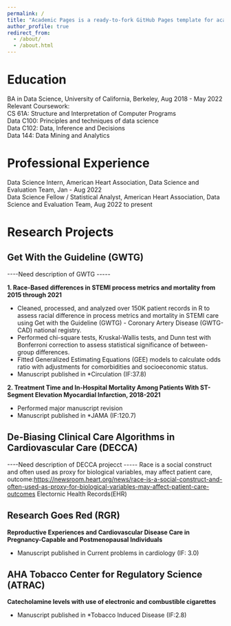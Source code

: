 ```yaml
---
permalink: /
title: "Academic Pages is a ready-to-fork GitHub Pages template for academic personal websites"
author_profile: true
redirect_from: 
  - /about/
  - /about.html
---
```


Education
======
BA in Data Science, University of California, Berkeley, Aug 2018 -  May 2022\
Relevant Coursework: \
CS 61A: Structure and Interpretation of Computer Programs\
Data C100: Principles and techniques of data science\
Data C102: Data, Inference and Decisions\
Data 144: Data Mining and Analytics


Professional Experience
======
Data Science Intern, American Heart Association, Data Science and Evaluation Team, Jan - Aug 2022\
Data Science Fellow / Statistical Analyst, American Heart Association, Data Science and Evaluation Team, Aug 2022 to present


Research Projects
======
Get With the Guideline (GWTG)  
-------
----Need description of GWTG -----

**1. Race-Based differences in STEMI process metrics and mortality from 2015 through 2021**
* Cleaned, processed, and analyzed over 150K patient records in R to assess racial difference in process metrics and mortality in STEMI care using Get with the Guideline (GWTG) - Coronary Artery Disease (GWTG-CAD) national registry.
* Performed chi-square tests, Kruskal-Wallis tests, and Dunn test with Bonferroni correction to assess statistical significance of between-group differences.
* Fitted Generalized Estimating Equations (GEE) models to calculate odds ratio with adjustments for comorbidities and socioeconomic status.
* Manuscript published in *Circulation (IF:37.8) 

**2. Treatment Time and In-Hospital Mortality Among Patients With ST-Segment Elevation Myocardial Infarction, 2018-2021**
* Performed major manuscript revision 
* Manuscript published in *JAMA (IF:120.7) 

De-Biasing Clinical Care Algorithms in Cardiovascular Care (DECCA)  
-------
----Need description of DECCA projecct -----
Race is a social construct and often used as proxy for biological variables, may affect patient care, outcome:https://newsroom.heart.org/news/race-is-a-social-construct-and-often-used-as-proxy-for-biological-variables-may-affect-patient-care-outcomes
Electornic Health Records(EHR)



Research Goes Red (RGR)  
-------
**Reproductive Experiences and Cardiovascular Disease Care in Pregnancy-Capable and Postmenopausal Individuals**
* Manuscript published in Current problems in cardiology (IF: 3.0)

AHA Tobacco Center for Regulatory Science (ATRAC) 
-------
**Catecholamine levels with use of electronic and combustible cigarettes**
* Manuscript published in *Tobacco Induced Disease (IF:2.8) 

